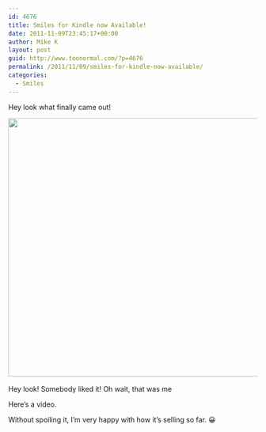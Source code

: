 ```yaml
---
id: 4676
title: Smiles for Kindle now Available!
date: 2011-11-09T23:45:17+00:00
author: Mike K
layout: post
guid: http://www.toonormal.com/?p=4676
permalink: /2011/11/09/smiles-for-kindle-now-available/
categories:
  - Smiles
---
```

Hey look what finally came out!

<div id="attachment_4677" style="max-width: 595px" class="wp-caption aligncenter">
  <a href="http://www.amazon.com/Smiles/dp/B005WL8KCC"><img src="/wp-content/uploads/2011/11/Kindle.png" alt="" title="Kindle" width="585" height="522" class="size-full wp-image-4677" srcset="http://blog.toonormal.com/wp-content/uploads/2011/11/Kindle.png 585w, http://blog.toonormal.com/wp-content/uploads/2011/11/Kindle-450x401.png 450w" sizes="(max-width: 585px) 100vw, 585px" /></a>
  
  <p class="wp-caption-text">
    Hey look! Somebody liked it! Oh wait, that was me
  </p>
</div>


  
Here&#8217;s a video.

<center>
</center>

Without spoiling it, I&#8217;m very happy with how it&#8217;s selling so far. 😀